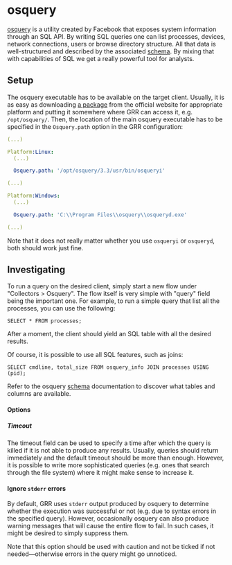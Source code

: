 osquery
=======

[osquery](https://osquery.io/) is a utility created by Facebook that exposes system information through an SQL API. By writing SQL queries one can list processes, devices, network connections, users or browse directory structure. All that data is well-structured and described by the associated [schema](https://osquery.io/schema/). By mixing that with capabilities of SQL we get a really powerful tool for analysts.

Setup
-----

The osquery executable has to be available on the target client. Usually, it is as easy as downloading [a package](https://osquery.io/downloads/official/) from the official website for appropriate platform and putting it somewhere where GRR can access it, e.g. `/opt/osquery/`. Then, the location of the main osquery executable has to be specified in the `Osquery.path` option in the GRR configuration:

```yaml
(...)

Platform:Linux:
  (...)

  Osquery.path: '/opt/osquery/3.3/usr/bin/osqueryi'

(...)

Platform:Windows:
  (...)

  Osquery.path: 'C:\\Program Files\\osquery\\osqueryd.exe'

(...)
```

Note that it does not really matter whether you use `osqueryi` or `osqueryd`, both should work just fine.

Investigating
-------------

To run a query on the desired client, simply start a new flow under "Collectors > Osquery". The flow itself is very simple with "query" field being the important one. For example, to run a simple query that list all the processes, you can use the following:

```
SELECT * FROM processes;
```

After a moment, the client should yield an SQL table with all the desired results.

Of course, it is possible to use all SQL features, such as joins:

```
SELECT cmdline, total_size FROM osquery_info JOIN processes USING (pid);
```

Refer to the osquery [schema](https://osquery.io/schema/) documentation to discover what tables and columns are available.

#### Options

##### Timeout

The timeout field can be used to specify a time after which the query is killed if it is not able to produce any results. Usually, queries should return immediately and the default timeout should be more than enough. However, it is possible to write more sophisticated queries (e.g. ones that search through the file system) where it might make sense to increase it.

#### Ignore `stderr` errors

By default, GRR uses `stderr` output produced by osquery to determine whether the execution was successful or not (e.g. due to syntax errors in the specified query). However, occasionally osquery can also produce warning messages that will cause the entire flow to fail. In such cases, it might be desired to simply suppress them.

Note that this option should be used with caution and not be ticked if not needed—otherwise errors in the query might go unnoticed.
